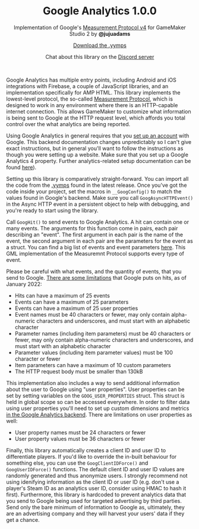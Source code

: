 <h1 align="center">Google Analytics 1.0.0</h1>

<p align="center">Implementation of Google's <a href="https://developers.google.com/analytics/devguides/collection/protocol/ga4">Measurement Protocol v4</a> for GameMaker Studio 2 by <b>@jujuadams</b></p>

<p align="center"><a href="https://github.com/JujuAdams/GoogleAnalytics/releases/">Download the .yymps</a></p>
<p align="center">Chat about this library on the <a href="https://discord.gg/8krYCqr">Discord server</a></p>

&nbsp;

Google Analytics has multiple entry points, including Android and iOS integrations with Firebase, a couple of JavaScript libraries, and an implementation specifically for AMP HTML. This library implements the lowest-level protocol, the so-called [Measurement Protocol](https://developers.google.com/analytics/devguides/collection/protocol/v1), which is designed to work in any environment where there is an HTTP-capable internet connection. This allows GameMaker to customize what information is being sent to Google at the HTTP request level, which affords you total control over the what analytics are being reported.

Using Google Analytics in general requires that you [set up an account](https://support.google.com/analytics/answer/9304153?hl=en&ref_topic=9303319) with Google. This backend documentation changes unpredictably so I can't give exact instructions, but in general you'll want to follow the instructions as though you were setting up a website. Make sure that you set up a Google Analytics 4 property. Further analytics-related setup documentation can be found [here](https://support.google.com/analytics/topic/9303319?hl=en&ref_topic=9143232)).

Setting up this library is comparatively straight-forward. You can import all the code from the [.yymps]() found in the latest release. Once you've got the code inside your project, set the macros in `__GoogConfig()` to match the values found in Google's backend. Make sure you call `GoogAsyncHTTPEvent()` in the Async HTTP event in a persistent object to help with debugging, and you're ready to start using the library.

Call `GoogHit()` to send events to Google Analytics. A hit can contain one or many events. The arguments for this function come in pairs, each pair describing an "event". The first argument in each pair is the name of the event, the second argument in each pair are the parameters for the event as a struct. You can find a big list of events and event parameters [here](https://developers.google.com/analytics/devguides/collection/protocol/ga4/reference/events). This GML implementation of the Measuremnt Protocol supports every type of event.

Please be careful with what events, and the quantity of events, that you send to Google. [There are some limitations](https://developers.google.com/analytics/devguides/collection/protocol/ga4/sending-events?client_type=gtag) that Google puts on hits, as of January 2022:
- Hits can have a maximum of 25 events
- Events can have a maximum of 25 parameters
- Events can have a maximum of 25 user properties
- Event names must be 40 characters or fewer, may only contain alpha-numeric characters and underscores, and must start with an alphabetic character
- Parameter names (including item parameters) must be 40 characters or fewer, may only contain alpha-numeric characters and underscores, and must start with an alphabetic character
- Parameter values (including item parameter values) must be 100 character or fewer
- Item parameters can have a maximum of 10 custom parameters
- The HTTP request body must be smaller than 130kB

This implementation also includes a way to send additional information about the user to Google using "user properties". User properties can be set by setting variables on the `GOOG_USER_PROPERTIES` struct. This struct is held in global scope so can be accessed everywhere. In order to filter data using user properties you'll need to set up custom dimensions and metrics [in the Google Analytics backend](https://support.google.com/analytics/answer/10075209?visit_id=637773252533763572-1115991491&rd=1). There are limitations on user properties as well:
- User property names must be 24 characters or fewer
- User property values must be 36 characters or fewer

Finally, this library automatically creates a client ID and user ID to differentiate players. If you'd like to override the in-built behaviour for something else, you can use the `GoogClientIDForce()` and `GoogUserIDForce()` functions. The default client ID and user ID values are randomly generated and thus anonymize users. I strongly recommend not using idenifying information as the client ID or user ID (e.g. don't use a player's Steam ID as an analytics user ID, consider using HMAC to hash it first). Furthermore, this library is hardcoded to prevent analytics data that you send to Google being used for targeted advertising by third parties. Send only the bare minimum of information to Google as, ultimately, they are an advertising company and they will harvest your users' data if they get a chance.

